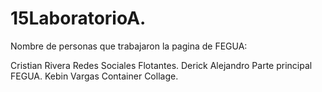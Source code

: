 # 15LaboratorioA.
Nombre de personas que trabajaron la pagina de FEGUA:

Cristian Rivera Redes Sociales Flotantes.
Derick Alejandro Parte principal FEGUA.
Kebin Vargas Container Collage.
